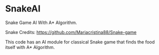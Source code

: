 # SnakeAI
Snake Game AI With A* Algorithm.

Snake Credits: https://github.com/Mariacristina88/Snake-game

This code has an AI module for classical Snake game that finds the food itself with A* Algorithm.

